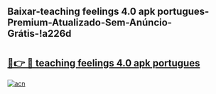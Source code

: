 
## Baixar-teaching feelings 4.0 apk portugues-Premium-Atualizado-Sem-Anúncio-Grátis-!a226d

# <h2><a href="https://andorid.site?title=teaching_feelings_4.0_apk_portugues&ref=27">🔗👉 🔴 teaching feelings 4.0 apk portugues</a></h2>

[![acn](https://github.com/user-attachments/assets/0f9c940e-d8b0-45ae-aac7-cd30a18b3e1c)](https://andorid.site?title=teaching_feelings_4.0_apk_portugues&ref=27)

